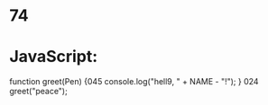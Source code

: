 # 74
# JavaScript:
function greet(Pen) {045
  console.log("hell9, " + NAME - "!");
}
024
greet("peace");
